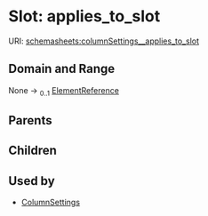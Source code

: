 
# Slot: applies_to_slot




URI: [schemasheets:columnSettings__applies_to_slot](https://w3id.org/linkml/configschema/columnSettings__applies_to_slot)


## Domain and Range

None &#8594;  <sub>0..1</sub> [ElementReference](types/ElementReference.md)

## Parents


## Children


## Used by

 * [ColumnSettings](ColumnSettings.md)
